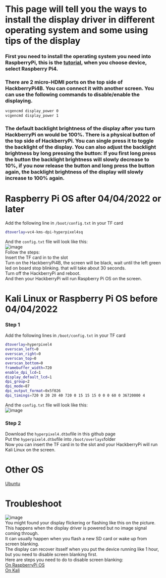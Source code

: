 # This page will tell you the ways to install the display driver in different operating system and some using tips of the display  
### First you need to install the operating system you need into RaspberryPi, this is the [tutorial](https://www.raspberrypi.com/documentation/computers/getting-started.html#installing-the-operating-system), when you choose device, select Raspberry Pi4.  
### There are 2 micro-HDMI ports on the top side of HackberryPi4B. You can connect it with another screen. You can use the following commands to disable/enable the displaying.

```sh
vcgencmd display_power 0
vcgencmd display_power 1
```
### The default backlight brightness of the display after you turn HackberryPi on would be 100%. There is a physical button of the top side of HackberryPi. You can single press it to toggle the backlight of the display. You can also adjust the backlight brightness by long pressing the button: If you first long press the button the backlight brightness will slowly decrease to 10%, if you now release the button and long press the button again, the backlight brightness of the display will slowly increase to 100% again.  
# Raspberry Pi OS after 04/04/2022 or later  

Add the following line in `/boot/config.txt` in your TF card  

```sh
dtoverlay=vc4-kms-dpi-hyperpixel4sq
``` 
And the `config.txt` file will look like this:  
![image](https://github.com/user-attachments/assets/33139e0d-2477-4732-8ff5-a3e2bce9d383)  
Follow the steps:  
Insert the TF card in to the slot  
Turn on the HackberryPi4B, the screen will be black, wait until the left green led on board stop blinking. that will take about 30 seconds.  
Turn off the HackberryPi and reboot.  
And then your HackberryPi will run Raspberry Pi OS on the screen.  

# Kali Linux or Raspberry Pi OS before 04/04/2022   

### Step 1  
Add the following lines in `/boot/config.txt` in your TF card  

```sh
dtoverlay=hyperpixel4
overscan_left=0
overscan_right=0 
overscan_top=0
overscan_bottom=0
framebuffer_width=720
enable_dpi_lcd=1
display_default_lcd=1
dpi_group=2
dpi_mode=87
dpi_output_format=0x5f026
dpi_timings=720 0 20 20 40 720 0 15 15 15 0 0 0 60 0 36720000 4
```
And the `config.txt` file will look like this:  
![image](https://github.com/user-attachments/assets/eb698c68-0dce-4346-9013-562dcafa3381)

### Step 2  
Download the `hyperpixel4.dtbo`file in this github page   
Put the `hyperpixel4.dtbo`file into `/boot/overlays`folder  
Now you can insert the TF card in to the slot and your HackberryPi will run Kali Linux on the screen.  

# Other OS   
[Ubuntu](https://github.com/ZitaoTech/HackberryPi-4B/tree/main/Screen/Ubuntu)  

# Troubleshoot  
![image](https://github.com/user-attachments/assets/72e6eebb-46fd-4443-887c-c18b7fc35222)  
You might found your display flickering or flashing like this on the picture. This happens when the display driver is powered but no image signal coming through.  
It can usually happen when you flash a new SD card or wake up from screen blanking.  
The display can recover itsself when you put the device running like 1 hour, but you need to disable screen blanking first.  
Here are steps you need to do to disable screen blanking:  
[On RaspberryPi OS](https://github.com/raspberrypi/documentation/blob/develop/documentation/asciidoc/computers/configuration/screensaver.adoc)  
[On Kali](https://superuser.com/questions/1185747/how-do-i-disable-the-screensaver-lock-in-kali-linux)  
